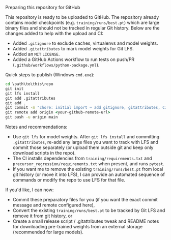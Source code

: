 Preparing this repository for GitHub

This repository is ready to be uploaded to GitHub. The repository already contains model checkpoints (e.g. `training/runs/best.pt`) which are large binary files and should not be tracked in regular Git history. Below are the changes added to help with the upload and CI:

- Added `.gitignore` to exclude caches, virtualenvs and model weights.
- Added `.gitattributes` to mark model weights for Git LFS.
- Added an `MIT` `LICENSE`.
- Added a GitHub Actions workflow to run tests on push/PR (`.github/workflows/python-package.yml`).

Quick steps to publish (Windows `cmd.exe`):

```cmd
cd \path\to\this\repo
git init
git lfs install
git add .gitattributes
git add .
git commit -m "chore: initial import — add gitignore, gitattributes, CI, license"
git remote add origin <your-github-remote-url>
git push -u origin main
```

Notes and recommendations:
- Use `git lfs` for model weights. After `git lfs install` and committing `.gitattributes`, re-add any large files you want to track with LFS and commit those separately (or upload them outside git and keep only download scripts in the repo).
- The CI installs dependencies from `training/requirements.txt` and `precursor_regression/requirements.txt` when present, and runs `pytest`.
- If you want me to remove the existing `training/runs/best.pt` from local git history (or move it into LFS), I can provide an automated sequence of commands or modify the repo to use LFS for that file.

If you'd like, I can now:
- Commit these preparatory files for you (if you want the exact commit message and remote configured here),
- Convert the existing `training/runs/best.pt` to be tracked by Git LFS and remove it from git history, or
- Create a small release script / .gitattributes tweak and README notes for downloading pre-trained weights from an external storage (recommended for large models).
